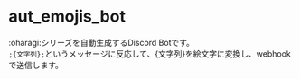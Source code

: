 # aut_emojis_bot
:oharagi:シリーズを自動生成するDiscord Botです。  
`;{文字列};`というメッセージに反応して、{文字列}を絵文字に変換し、webhookで送信します。